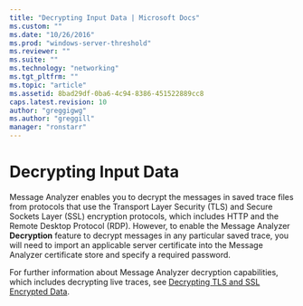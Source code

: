 ```yaml
---
title: "Decrypting Input Data | Microsoft Docs"
ms.custom: ""
ms.date: "10/26/2016"
ms.prod: "windows-server-threshold"
ms.reviewer: ""
ms.suite: ""
ms.technology: "networking"
ms.tgt_pltfrm: ""
ms.topic: "article"
ms.assetid: 8bad29df-0ba6-4c94-8386-451522889cc8
caps.latest.revision: 10
author: "greggigwg"
ms.author: "greggill"
manager: "ronstarr"
---
```


# Decrypting Input Data

Message Analyzer enables you to decrypt the messages in saved trace files from protocols that use the Transport Layer Security (TLS) and Secure Sockets Layer (SSL) encryption protocols, which includes HTTP and the Remote Desktop Protocol (RDP). However, to enable the Message Analyzer **Decryption** feature to decrypt messages in any particular saved trace, you will need to import an applicable server certificate into the Message Analyzer certificate store and specify a required password.  
  
 For further information about Message Analyzer decryption capabilities, which includes decrypting live traces, see [Decrypting TLS and SSL Encrypted Data](decrypting-tls-and-ssl-encrypted-data.md).